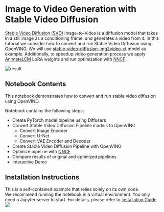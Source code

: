 # Image to Video Generation with Stable Video Diffusion

[Stable Video Diffusion (SVD)](https://stability.ai/stable-video) Image-to-Video is a diffusion model that takes in a still image as a conditioning frame, and generates a video from it. In this tutorial we consider how to convert and run Stable Video Diffusion using OpenVINO.
We will use [stable-video-diffusion-img2video-xt](https://huggingface.co/stabilityai/stable-video-diffusion-img2vid-xt) model as example. Additionally, to speedup video generation process we apply [AnimateLCM](https://arxiv.org/abs/2402.00769) LoRA weights and run optimization with [NNCF](https://github.com/openvinotoolkit/nncf/).

![result](https://github.com/openvinotoolkit/openvino_notebooks/assets/29454499/ae8a77b2-b5c9-45c5-a103-6e46c686739f)

## Notebook Contents

This notebook demonstrates how to convert and run stable video diffusion using OpenVINO.

Notebook contains the following steps:

- Create PyTorch model pipeline using Diffusers
- Convert Stable Video Diffusion Pipeline models to OpenVINO
  - Convert Image Encoder
  - Convert U-Net
  - Convert VAE Encoder and Decoder
- Create Stable Video Diffusion Pipeline with OpenVINO
- Optimize pipeline with [NNCF](https://github.com/openvinotoolkit/nncf/)
- Compare results of original and optimized pipelines
- Interactive Demo

## Installation Instructions

This is a self-contained example that relies solely on its own code.</br>
We recommend running the notebook in a virtual environment. You only need a Jupyter server to start.
For details, please refer to [Installation Guide](../../README.md).
<img referrerpolicy="no-referrer-when-downgrade" src="https://static.scarf.sh/a.png?x-pxid=5b5a4db0-7875-4bfb-bdbd-01698b5b1a77&file=notebooks/stable-video-diffusion/README.md" />
